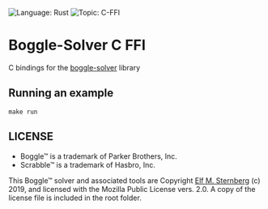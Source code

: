 ![Language: Rust](https://img.shields.io/badge/language-Rust-green.svg)
![Topic: C-FFI](https://img.shields.io/badge/topic-C-FFI-red.svg)

# Boggle-Solver C FFI

C bindings for the [boggle-solver](https://github.com/elfsternberg/boggle-solver) library

## Running an example

```
make run
```

## LICENSE 

- Boggle™ is a trademark of Parker Brothers, Inc.
- Scrabble™ is a trademark of Hasbro, Inc.

This Boggle™ solver and associated tools are Copyright [Elf
M. Sternberg](https://elfsternberg.com) (c) 2019, and licensed with the
Mozilla Public License vers. 2.0.  A copy of the license file is
included in the root folder.
